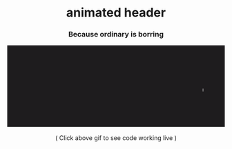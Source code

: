 <h1 align="center">animated header</h1>

<h3 align="center"> Because ordinary is borring</h3>
<p align="center">
<a  href="https://rogueathletic.github.io/animated-title-parallax-letters/">
  
  <img src="https://github.com/rogueathletic/animated-title-parallax-letters/blob/master/img/animated-title.gif?raw=true">
</a>
</p>

<p align="center">( Click above gif to see code working live )</p>
